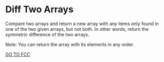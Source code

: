 <h1>Diff Two Arrays</h1>

Compare two arrays and return a new array with any items only found in one of the two given arrays, but not both. In other words, return the symmetric difference of the two arrays.

Note: You can return the array with its elements in any order.

<a href="https://www.freecodecamp.org/learn/javascript-algorithms-and-data-structures/intermediate-algorithm-scripting/diff-two-arrays">GO TO FCC</a>

